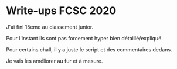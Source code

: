 # Write-ups FCSC 2020

J'ai fini 15eme au classement junior.

Pour l'instant ils sont pas forcement hyper bien détaillé/expliqué.

Pour certains chall, il y a juste le script et des commentaires dedans.

Je vais les améliorer au fur et à mesure.
